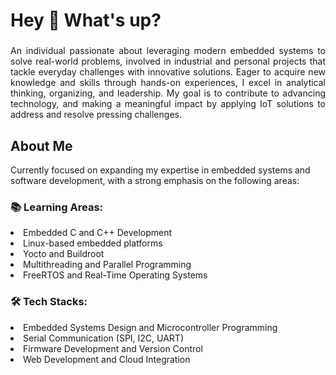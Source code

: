 <h1 align="left">Hey 👋 What's up?</h1>

###

<p align="justify">An individual passionate about leveraging modern embedded systems to solve real-world problems, involved in industrial and personal projects that tackle everyday challenges with innovative solutions. Eager to acquire new knowledge and skills through hands-on experiences, I excel in analytical thinking, organizing, and leadership. My goal is to contribute to advancing technology, and making a meaningful impact by applying IoT solutions to address and resolve pressing challenges.</p>

###

<h2 align="left">About Me</h2>

<p align="left">Currently focused on expanding my expertise in embedded systems and software development, with a strong emphasis on the following areas:<br>

<h3>📚 Learning Areas:</h3>  
<li>Embedded C and C++ Development</li>
<li>Linux-based embedded platforms</li>
<li>Yocto and Buildroot</li>
<li>Multithreading and Parallel Programming</li>
<li>FreeRTOS and Real-Time Operating Systems</li>

<h3>🛠️ Tech Stacks:</h3>
<li>Embedded Systems Design and Microcontroller Programming</li>
<li>Serial Communication (SPI, I2C, UART)</li>
<li>Firmware Development and Version Control</li>
<li>Web Development and Cloud Integration</li>

###
